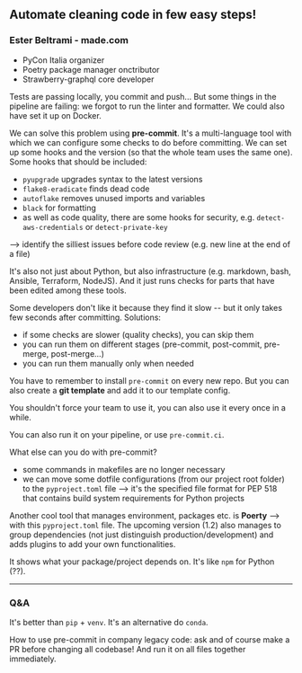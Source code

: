 ## Automate cleaning code in few easy steps!
### Ester Beltrami - made.com

- PyCon Italia organizer
- Poetry package manager onctributor
- Strawberry-graphql core developer

Tests are passing locally, you commit and push... But some things in the
pipeline are failing: we forgot to run the linter and formatter. We could also
have set it up on Docker.

We can solve this problem using **pre-commit**. It's a multi-language tool with
which we can configure some checks to do before committing. We can set up some
hooks and the version (so that the whole team uses the same one). 
Some hooks that should be included:
- `pyupgrade` upgrades syntax to the latest versions
- `flake8-eradicate` finds dead code
- `autoflake` removes unused imports and variables
- `black` for formatting
- as well as code quality, there are some hooks for security, e.g.
  `detect-aws-credentials` or `detect-private-key`

--> identify the silliest issues before code review (e.g. new line at the end of
a file)

It's also not just about Python, but also infrastructure (e.g. markdown, bash,
Ansible, Terraform, NodeJS). And it just runs checks for parts that have been
edited among these tools. 

Some developers don't like it because they find it slow -- but it only takes few
seconds after committing. Solutions:
- if some checks are slower (quality checks), you can skip them
- you can run them on different stages (pre-commit, post-commit, pre-merge,
  post-merge...) 
- you can run them manually only when needed

You have to remember to install `pre-commit` on every new repo. But you can also
create a **git template** and add it to our template config.

You shouldn't force your team to use it, you can also use it every once in a
while. 

You can also run it on your pipeline, or use `pre-commit.ci`.

What else can you do with pre-commit?
- some commands in makefiles are no longer necessary
- we can move some dotfile configurations (from our project root folder) to the
  `pyproject.toml` file --> it's the specified file format for PEP 518 that
  contains build system requirements for Python projects

Another cool tool that manages environment, packages etc. is **Poerty** --> with
this `pyproject.toml` file. The upcoming version (1.2) also manages to group
dependencies (not just distinguish production/development) and adds plugins to
add your own functionalities. 

It shows what your package/project depends on. It's like `npm` for Python (??).

---

### Q&A
It's better than `pip` + `venv`. It's an alternative do `conda`.

How to use pre-commit in company legacy code: ask and of course make a PR before
changing all codebase! And run it on all files together immediately.